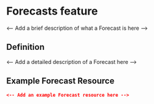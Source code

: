 # Forecasts feature
	
<-- Add a brief description of what a Forecast is here -->

## Definition

<-- Add a detailed description of a Forecast here -->

## Example Forecast Resource

```json
<-- Add an example Forecast resource here -->
```
